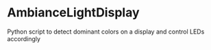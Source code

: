 # AmbianceLightDisplay
Python script to detect dominant colors on a display and control LEDs accordingly
